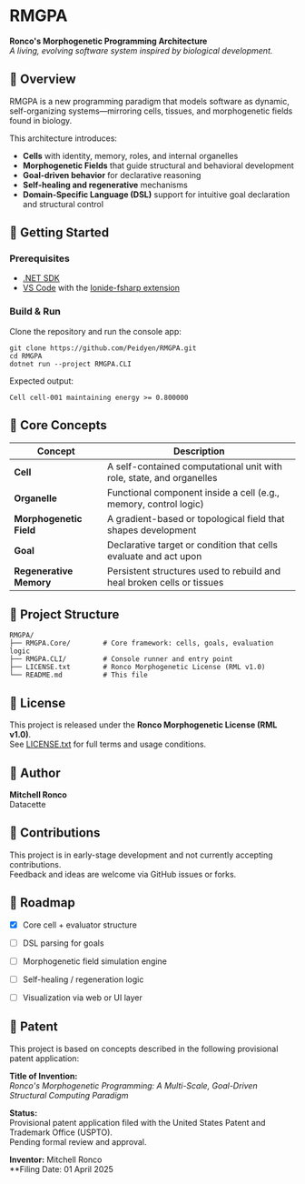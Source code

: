 # RMGPA

**Ronco's Morphogenetic Programming Architecture**  
_A living, evolving software system inspired by biological development._

## 🧬 Overview

RMGPA is a new programming paradigm that models software as dynamic, self-organizing systems—mirroring cells, tissues, and morphogenetic fields found in biology.

This architecture introduces:

- **Cells** with identity, memory, roles, and internal organelles
- **Morphogenetic Fields** that guide structural and behavioral development
- **Goal-driven behavior** for declarative reasoning
- **Self-healing and regenerative** mechanisms
- **Domain-Specific Language (DSL)** support for intuitive goal declaration and structural control

## 🚀 Getting Started

### Prerequisites

- [.NET SDK](https://dotnet.microsoft.com/download)
- [VS Code](https://code.visualstudio.com/) with the [Ionide-fsharp extension](https://marketplace.visualstudio.com/items?itemName=Ionide.Ionide-fsharp)

### Build & Run

Clone the repository and run the console app:

```
git clone https://github.com/Peidyen/RMGPA.git
cd RMGPA
dotnet run --project RMGPA.CLI
```

Expected output:

```
Cell cell-001 maintaining energy >= 0.800000
```

## 🧠 Core Concepts

| Concept                 | Description |
|-------------------------|-------------|
| **Cell**                | A self-contained computational unit with role, state, and organelles |
| **Organelle**           | Functional component inside a cell (e.g., memory, control logic) |
| **Morphogenetic Field** | A gradient-based or topological field that shapes development |
| **Goal**                | Declarative target or condition that cells evaluate and act upon |
| **Regenerative Memory** | Persistent structures used to rebuild and heal broken cells or tissues |

## 📁 Project Structure

```
RMGPA/
├── RMGPA.Core/        # Core framework: cells, goals, evaluation logic
├── RMGPA.CLI/         # Console runner and entry point
├── LICENSE.txt        # Ronco Morphogenetic License (RML v1.0)
└── README.md          # This file
```

## 📜 License

This project is released under the **Ronco Morphogenetic License (RML v1.0)**.  
See [LICENSE.txt](LICENSE.txt) for full terms and usage conditions.

## 🌟 Author

**Mitchell Ronco**  
Datacette

## 💬 Contributions

This project is in early-stage development and not currently accepting contributions.  
Feedback and ideas are welcome via GitHub issues or forks.

## 🧭 Roadmap

- [x] Core cell + evaluator structure  
- [ ] DSL parsing for goals  
- [ ] Morphogenetic field simulation engine  
- [ ] Self-healing / regeneration logic  
- [ ] Visualization via web or UI layer


## 📄 Patent

This project is based on concepts described in the following provisional patent application:

**Title of Invention:**  
*Ronco's Morphogenetic Programming: A Multi-Scale, Goal-Driven Structural Computing Paradigm*

**Status:**  
Provisional patent application filed with the United States Patent and Trademark Office (USPTO).  
Pending formal review and approval.

**Inventor:** Mitchell Ronco  
**Filing Date: 01 April 2025


